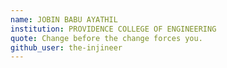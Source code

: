 ```yaml
---
name: JOBIN BABU AYATHIL
institution: PROVIDENCE COLLEGE OF ENGINEERING
quote: Change before the change forces you.
github_user: the-injineer
---
```

